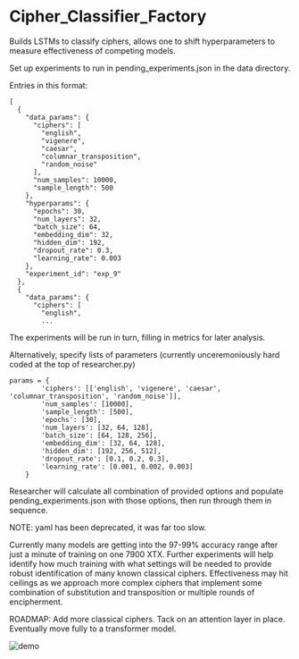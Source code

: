# Cipher_Classifier_Factory
 Builds LSTMs to classify ciphers, allows one to shift hyperparameters to measure effectiveness of competing models.

Set up experiments to run in pending_experiments.json in the data directory.

Entries in this format:
```
[
  {
    "data_params": {
      "ciphers": [
        "english",
        "vigenere",
        "caesar",
        "columnar_transposition",
        "random_noise"
      ],
      "num_samples": 10000,
      "sample_length": 500
    },
    "hyperparams": {
      "epochs": 30,
      "num_layers": 32,
      "batch_size": 64,
      "embedding_dim": 32,
      "hidden_dim": 192,
      "dropout_rate": 0.3,
      "learning_rate": 0.003
    },
    "experiment_id": "exp_9"
  },
  {
    "data_params": {
      "ciphers": [
        "english",
        ...
```

  The experiments will be run in turn, filling in metrics for later analysis.

Alternatively, specify lists of parameters (currently unceremoniously hard coded at the top of researcher.py)
```
params = {
        'ciphers': [['english', 'vigenere', 'caesar', 'columnar_transposition', 'random_noise']],
        'num_samples': [10000],
        'sample_length': [500],
        'epochs': [30],
        'num_layers': [32, 64, 128],
        'batch_size': [64, 128, 256],
        'embedding_dim': [32, 64, 128],
        'hidden_dim': [192, 256, 512],
        'dropout_rate': [0.1, 0.2, 0.3],
        'learning_rate': [0.001, 0.002, 0.003]
    }
```
Researcher will calculate all combination of provided options and populate pending_experiments.json with those options, then run through them in sequence.

NOTE: yaml has been deprecated, it was far too slow.

Currently many models are getting into the 97-99% accuracy range after just a minute of training on one 7900 XTX. Further experiments will help identify how much training with what settings will be needed to provide robust identification of many known classical ciphers. Effectiveness may hit ceilings as we approach more complex ciphers that implement some combination of substitution and transposition or multiple rounds of encipherment.

ROADMAP: Add more classical ciphers. Tack on an attention layer in place. Eventually move fully to a transformer model.
  
![demo](https://github.com/brownbat/cipher_classifier_factory/assets/26754/0f89f7a5-14b5-496e-ac74-6d21d8b2180d)
